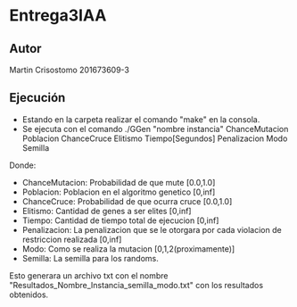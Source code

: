 # Entrega3IAA
## Autor
Martin Crisostomo 201673609-3
## Ejecución

- Estando en la carpeta realizar el comando "make" en la consola.
- Se ejecuta con el comando ./GGen "nombre instancia" ChanceMutacion Poblacion ChanceCruce Elitismo Tiempo[Segundos] Penalizacion Modo Semilla

Donde: 

- ChanceMutacion: Probabilidad de que mute [0.0,1.0]
- Poblacion: Poblacion en el algoritmo genetico [0,inf]
- ChanceCruce: Probabilidad de que ocurra cruce [0.0,1.0]
- Elitismo: Cantidad de genes a ser elites [0,inf]
- Tiempo: Cantidad de tiempo total de ejecucion [0,inf]
- Penalizacion: La penalizacion que se le otorgara por cada violacion de restriccion realizada [0,inf]
- Modo: Como se realiza la mutacion [0,1,2(proximamente)]
- Semilla: La semilla para los randoms.


Esto generara un archivo txt con el nombre "Resultados_Nombre_Instancia_semilla_modo.txt" con los resultados obtenidos.
